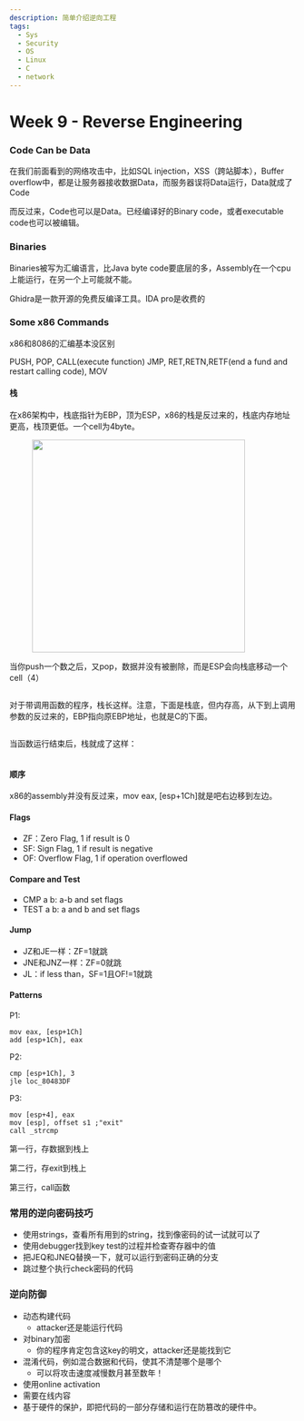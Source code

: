 ```yaml
---
description: 简单介绍逆向工程
tags:
  - Sys
  - Security
  - OS
  - Linux
  - C
  - network
---
```


# Week 9 - Reverse Engineering

### Code Can be Data

在我们前面看到的网络攻击中，比如SQL injection，XSS（跨站脚本），Buffer overflow中，都是让服务器接收数据Data，而服务器误将Data运行，Data就成了Code

而反过来，Code也可以是Data。已经编译好的Binary code，或者executable code也可以被编辑。

### Binaries

Binaries被写为汇编语言，比Java byte code要底层的多，Assembly在一个cpu上能运行，在另一个上可能就不能。

Ghidra是一款开源的免费反编译工具。IDA pro是收费的

### Some x86 Commands

x86和8086的汇编基本没区别

PUSH, POP, CALL(execute function) JMP, RET,RETN,RETF(end a fund and restart calling code), MOV

#### 栈

在x86架构中，栈底指针为EBP，顶为ESP，x86的栈是反过来的，栈底内存地址更高，栈顶更低。一个cell为4byte。

<figure><img src="https://cdn.jsdelivr.net/gh/indexss/imagehost@main/img/image-20240411031832274.png" alt="" width="375"><figcaption></figcaption></figure>

当你push一个数之后，又pop，数据并没有被删除，而是ESP会向栈底移动一个cell（4）

<figure><img src="https://cdn.jsdelivr.net/gh/indexss/imagehost@main/img/image-20240411032241584.png" alt=""><figcaption></figcaption></figure>

对于带调用函数的程序，栈长这样。注意，下面是栈底，但内存高，从下到上调用参数的反过来的，EBP指向原EBP地址，也就是C的下面。

<figure><img src="https://cdn.jsdelivr.net/gh/indexss/imagehost@main/img/image-20240411031953888.png" alt=""><figcaption></figcaption></figure>

当函数运行结束后，栈就成了这样：

<figure><img src="https://cdn.jsdelivr.net/gh/indexss/imagehost@main/img/image-20240411032133754.png" alt=""><figcaption></figcaption></figure>

#### 顺序

x86的assembly并没有反过来，mov eax, \[esp+1Ch]就是吧右边移到左边。

#### Flags

* ZF：Zero Flag, 1 if result is 0
* SF: Sign Flag, 1 if result is negative
* OF: Overflow Flag, 1 if operation overflowed

#### Compare and Test

* CMP a b: a-b and set flags
* TEST a b: a and b and set flags

#### Jump

* JZ和JE一样：ZF=1就跳
* JNE和JNZ一样：ZF=0就跳
* JL：if less than，SF=1且OF!=1就跳

#### Patterns

P1:

```wasm
mov eax, [esp+1Ch]
add [esp+1Ch], eax
```

P2:

```wasm
cmp [esp+1Ch], 3
jle loc_80483DF
```

P3:

```wasm
mov [esp+4], eax
mov [esp], offset s1 ;"exit"
call _strcmp
```

第一行，存数据到栈上

第二行，存exit到栈上

第三行，call函数

### 常用的逆向密码技巧

* 使用strings，查看所有用到的string，找到像密码的试一试就可以了
* 使用debugger找到key test的过程并检查寄存器中的值
* 把JEQ和JNEQ替换一下，就可以运行到密码正确的分支
* 跳过整个执行check密码的代码

### 逆向防御

* 动态构建代码
  * attacker还是能运行代码
* 对binary加密
  * 你的程序肯定包含这key的明文，attacker还是能找到它
* 混淆代码，例如混合数据和代码，使其不清楚哪个是哪个
  * 可以将攻击速度减慢数月甚至数年！
* 使用online activation
* 需要在线内容
* 基于硬件的保护，即把代码的一部分存储和运行在防篡改的硬件中。
